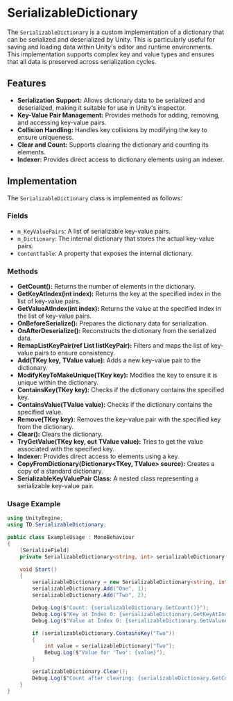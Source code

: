 # SerializableDictionary

The `SerializableDictionary` is a custom implementation of a dictionary that can be serialized and deserialized by Unity. This is particularly useful for saving and loading data within Unity's editor and runtime environments. This implementation supports complex key and value types and ensures that all data is preserved across serialization cycles.

## Features

- **Serialization Support:** Allows dictionary data to be serialized and deserialized, making it suitable for use in Unity's inspector.
- **Key-Value Pair Management:** Provides methods for adding, removing, and accessing key-value pairs.
- **Collision Handling:** Handles key collisions by modifying the key to ensure uniqueness.
- **Clear and Count:** Supports clearing the dictionary and counting its elements.
- **Indexer:** Provides direct access to dictionary elements using an indexer.

## Implementation

The `SerializableDictionary` class is implemented as follows:

### Fields

- `m_KeyValuePairs`: A list of serializable key-value pairs.
- `m_Dictionary`: The internal dictionary that stores the actual key-value pairs.
- `ContentTable`: A property that exposes the internal dictionary.

### Methods

- **GetCount():** Returns the number of elements in the dictionary.
- **GetKeyAtIndex(int index):** Returns the key at the specified index in the list of key-value pairs.
- **GetValueAtIndex(int index):** Returns the value at the specified index in the list of key-value pairs.
- **OnBeforeSerialize():** Prepares the dictionary data for serialization.
- **OnAfterDeserialize():** Reconstructs the dictionary from the serialized data.
- **RemapListKeyPair(ref List<SerializableKeyValuePair> listKeyPair):** Filters and maps the list of key-value pairs to ensure consistency.
- **Add(TKey key, TValue value):** Adds a new key-value pair to the dictionary.
- **ModifyKeyToMakeUnique(TKey key):** Modifies the key to ensure it is unique within the dictionary.
- **ContainsKey(TKey key):** Checks if the dictionary contains the specified key.
- **ContainsValue(TValue value):** Checks if the dictionary contains the specified value.
- **Remove(TKey key):** Removes the key-value pair with the specified key from the dictionary.
- **Clear():** Clears the dictionary.
- **TryGetValue(TKey key, out TValue value):** Tries to get the value associated with the specified key.
- **Indexer:** Provides direct access to elements using a key.
- **CopyFromDictionary(Dictionary<TKey, TValue> source):** Creates a copy of a standard dictionary.
- **SerializableKeyValuePair Class:** A nested class representing a serializable key-value pair.

### Usage Example

```csharp
using UnityEngine;
using TD.SerializableDictionary;

public class ExampleUsage : MonoBehaviour
{
    [SerializeField]
    private SerializableDictionary<string, int> serializableDictionary;

    void Start()
    {
        serializableDictionary = new SerializableDictionary<string, int>();
        serializableDictionary.Add("One", 1);
        serializableDictionary.Add("Two", 2);

        Debug.Log($"Count: {serializableDictionary.GetCount()}");
        Debug.Log($"Key at Index 0: {serializableDictionary.GetKeyAtIndex(0)}");
        Debug.Log($"Value at Index 0: {serializableDictionary.GetValueAtIndex(0)}");

        if (serializableDictionary.ContainsKey("Two"))
        {
            int value = serializableDictionary["Two"];
            Debug.Log($"Value for 'Two': {value}");
        }

        serializableDictionary.Clear();
        Debug.Log($"Count after clearing: {serializableDictionary.GetCount()}");
    }
}

